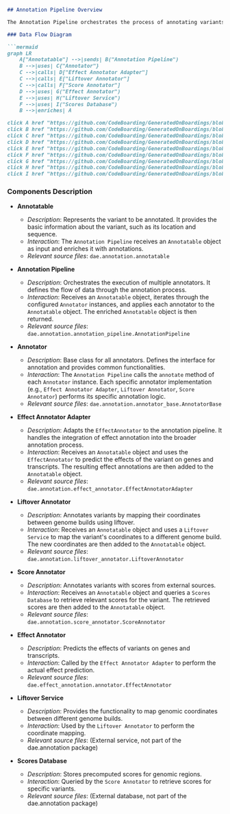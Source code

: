```markdown
## Annotation Pipeline Overview

The Annotation Pipeline orchestrates the process of annotating variants with functional and genomic information. It uses a series of annotators, each responsible for adding specific annotations to the variant data. The pipeline is built from a configuration file that specifies the annotators to use and their order of execution.

### Data Flow Diagram

```mermaid
graph LR
    A["Annotatable"] -->|sends| B("Annotation Pipeline")
    B -->|uses| C{"Annotator"}
    C -->|calls| D["Effect Annotator Adapter"]
    C -->|calls| E["Liftover Annotator"]
    C -->|calls| F["Score Annotator"]
    D -->|uses| G("Effect Annotator")
    E -->|uses| H("Liftover Service")
    F -->|uses| I("Scores Database")
    B -->|enriches| A

click A href "https://github.com/CodeBoarding/GeneratedOnBoardings/blob/main/gpf/Annotation%20Pipeline.md"
click B href "https://github.com/CodeBoarding/GeneratedOnBoardings/blob/main/gpf/Annotation%20Pipeline.md"
click C href "https://github.com/CodeBoarding/GeneratedOnBoardings/blob/main/gpf/Annotation%20Pipeline.md"
click D href "https://github.com/CodeBoarding/GeneratedOnBoardings/blob/main/gpf/Annotation%20Pipeline.md"
click E href "https://github.com/CodeBoarding/GeneratedOnBoardings/blob/main/gpf/Annotation%20Pipeline.md"
click F href "https://github.com/CodeBoarding/GeneratedOnBoardings/blob/main/gpf/Annotation%20Pipeline.md"
click G href "https://github.com/CodeBoarding/GeneratedOnBoardings/blob/main/gpf/Annotation%20Pipeline.md"
click H href "https://github.com/CodeBoarding/GeneratedOnBoardings/blob/main/gpf/Annotation%20Pipeline.md"
click I href "https://github.com/CodeBoarding/GeneratedOnBoardings/blob/main/gpf/Annotation%20Pipeline.md"


```

### Components Description

- **Annotatable**
  - *Description*: Represents the variant to be annotated. It provides the basic information about the variant, such as its location and sequence.
  - *Interaction*: The `Annotation Pipeline` receives an `Annotatable` object as input and enriches it with annotations.
  - *Relevant source files*: `dae.annotation.annotatable`

- **Annotation Pipeline**
  - *Description*: Orchestrates the execution of multiple annotators. It defines the flow of data through the annotation process.
  - *Interaction*: Receives an `Annotatable` object, iterates through the configured `Annotator` instances, and applies each annotator to the `Annotatable` object. The enriched `Annotatable` object is then returned.
  - *Relevant source files*: `dae.annotation.annotation_pipeline.AnnotationPipeline`

- **Annotator**
  - *Description*: Base class for all annotators. Defines the interface for annotation and provides common functionalities.
  - *Interaction*: The `Annotation Pipeline` calls the `annotate` method of each `Annotator` instance. Each specific annotator implementation (e.g., `Effect Annotator Adapter`, `Liftover Annotator`, `Score Annotator`) performs its specific annotation logic.
  - *Relevant source files*: `dae.annotation.annotator_base.AnnotatorBase`

- **Effect Annotator Adapter**
  - *Description*: Adapts the `EffectAnnotator` to the annotation pipeline. It handles the integration of effect annotation into the broader annotation process.
  - *Interaction*: Receives an `Annotatable` object and uses the `EffectAnnotator` to predict the effects of the variant on genes and transcripts. The resulting effect annotations are then added to the `Annotatable` object.
  - *Relevant source files*: `dae.annotation.effect_annotator.EffectAnnotatorAdapter`

- **Liftover Annotator**
  - *Description*: Annotates variants by mapping their coordinates between genome builds using liftover.
  - *Interaction*: Receives an `Annotatable` object and uses a `Liftover Service` to map the variant's coordinates to a different genome build. The new coordinates are then added to the `Annotatable` object.
  - *Relevant source files*: `dae.annotation.liftover_annotator.LiftoverAnnotator`

- **Score Annotator**
  - *Description*: Annotates variants with scores from external sources.
  - *Interaction*: Receives an `Annotatable` object and queries a `Scores Database` to retrieve relevant scores for the variant. The retrieved scores are then added to the `Annotatable` object.
  - *Relevant source files*: `dae.annotation.score_annotator.ScoreAnnotator`

- **Effect Annotator**
  - *Description*: Predicts the effects of variants on genes and transcripts.
  - *Interaction*: Called by the `Effect Annotator Adapter` to perform the actual effect prediction.
  - *Relevant source files*: `dae.effect_annotation.annotator.EffectAnnotator`

- **Liftover Service**
  - *Description*: Provides the functionality to map genomic coordinates between different genome builds.
  - *Interaction*: Used by the `Liftover Annotator` to perform the coordinate mapping.
  - *Relevant source files*: (External service, not part of the dae.annotation package)

- **Scores Database**
  - *Description*: Stores precomputed scores for genomic regions.
  - *Interaction*: Queried by the `Score Annotator` to retrieve scores for specific variants.
  - *Relevant source files*: (External database, not part of the dae.annotation package)
```
